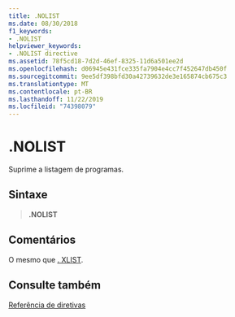 ```yaml
---
title: .NOLIST
ms.date: 08/30/2018
f1_keywords:
- .NOLIST
helpviewer_keywords:
- .NOLIST directive
ms.assetid: 78f5cd18-7d2d-46ef-8325-11d6a501ee2d
ms.openlocfilehash: d06945e431fce335fa7904e4cc7f452647db450f
ms.sourcegitcommit: 9ee5df398bfd30a42739632de3e165874cb675c3
ms.translationtype: MT
ms.contentlocale: pt-BR
ms.lasthandoff: 11/22/2019
ms.locfileid: "74398079"
---
```

# <a name="nolist"></a>.NOLIST

Suprime a listagem de programas.

## <a name="syntax"></a>Sintaxe

> **.NOLIST**

## <a name="remarks"></a>Comentários

O mesmo que [. XLIST](../../assembler/masm/dot-xlist.md).

## <a name="see-also"></a>Consulte também

[Referência de diretivas](directives-reference.md)
